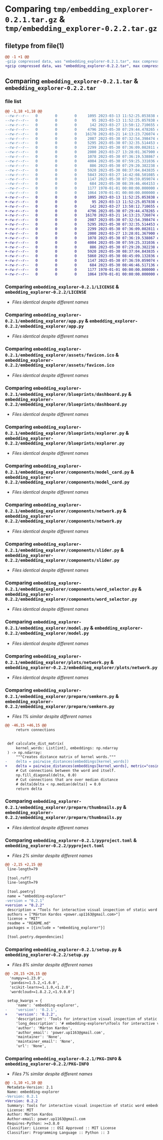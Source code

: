 # Comparing `tmp/embedding_explorer-0.2.1.tar.gz` & `tmp/embedding_explorer-0.2.2.tar.gz`

## filetype from file(1)

```diff
@@ -1 +1 @@
-gzip compressed data, was "embedding_explorer-0.2.1.tar", max compression
+gzip compressed data, was "embedding_explorer-0.2.2.tar", max compression
```

## Comparing `embedding_explorer-0.2.1.tar` & `embedding_explorer-0.2.2.tar`

### file list

```diff
@@ -1,18 +1,18 @@
--rw-r--r--   0        0        0     1095 2023-03-13 11:52:25.053838 embedding_explorer-0.2.1/LICENSE
--rw-r--r--   0        0        0       95 2023-03-13 11:52:25.057838 embedding_explorer-0.2.1/README.md
--rw-r--r--   0        0        0      142 2023-03-27 13:50:12.710655 embedding_explorer-0.2.1/embedding_explorer/__init__.py
--rw-r--r--   0        0        0     4796 2023-05-30 07:29:44.478265 embedding_explorer-0.2.1/embedding_explorer/app.py
--rw-r--r--   0        0        0    16170 2023-03-21 14:13:23.726074 embedding_explorer-0.2.1/embedding_explorer/assets/favicon.ico
--rw-r--r--   0        0        0     2087 2023-05-30 07:32:54.398474 embedding_explorer-0.2.1/embedding_explorer/blueprints/dashboard.py
--rw-r--r--   0        0        0     5295 2023-05-30 07:32:35.514453 embedding_explorer-0.2.1/embedding_explorer/blueprints/explorer.py
--rw-r--r--   0        0        0     2299 2023-05-30 07:36:09.082811 embedding_explorer-0.2.1/embedding_explorer/components/model_card.py
--rw-r--r--   0        0        0     2000 2023-03-27 13:28:01.367900 embedding_explorer-0.2.1/embedding_explorer/components/network.py
--rw-r--r--   0        0        0     1078 2023-05-30 07:36:19.538867 embedding_explorer-0.2.1/embedding_explorer/components/slider.py
--rw-r--r--   0        0        0     4004 2023-05-30 07:59:25.331036 embedding_explorer-0.2.1/embedding_explorer/components/word_selector.py
--rw-r--r--   0        0        0      886 2023-05-30 07:29:20.382238 embedding_explorer-0.2.1/embedding_explorer/model.py
--rw-r--r--   0        0        0     5920 2023-05-30 08:37:04.843835 embedding_explorer-0.2.1/embedding_explorer/plots/network.py
--rw-r--r--   0        0        0     5843 2023-03-27 14:42:08.501085 embedding_explorer-0.2.1/embedding_explorer/prepare/semkern.py
--rw-r--r--   0        0        0     1147 2023-05-30 07:36:59.059074 embedding_explorer-0.2.1/embedding_explorer/prepare/thumbnails.py
--rw-r--r--   0        0        0      684 2023-05-30 08:39:46.464153 embedding_explorer-0.2.1/pyproject.toml
--rw-r--r--   0        0        0     1177 1970-01-01 00:00:00.000000 embedding_explorer-0.2.1/setup.py
--rw-r--r--   0        0        0     1064 1970-01-01 00:00:00.000000 embedding_explorer-0.2.1/PKG-INFO
+-rw-r--r--   0        0        0     1095 2023-03-13 11:52:25.053838 embedding_explorer-0.2.2/LICENSE
+-rw-r--r--   0        0        0       95 2023-03-13 11:52:25.057838 embedding_explorer-0.2.2/README.md
+-rw-r--r--   0        0        0      142 2023-03-27 13:50:12.710655 embedding_explorer-0.2.2/embedding_explorer/__init__.py
+-rw-r--r--   0        0        0     4796 2023-05-30 07:29:44.478265 embedding_explorer-0.2.2/embedding_explorer/app.py
+-rw-r--r--   0        0        0    16170 2023-03-21 14:13:23.726074 embedding_explorer-0.2.2/embedding_explorer/assets/favicon.ico
+-rw-r--r--   0        0        0     2087 2023-05-30 07:32:54.398474 embedding_explorer-0.2.2/embedding_explorer/blueprints/dashboard.py
+-rw-r--r--   0        0        0     5295 2023-05-30 07:32:35.514453 embedding_explorer-0.2.2/embedding_explorer/blueprints/explorer.py
+-rw-r--r--   0        0        0     2299 2023-05-30 07:36:09.082811 embedding_explorer-0.2.2/embedding_explorer/components/model_card.py
+-rw-r--r--   0        0        0     2000 2023-03-27 13:28:01.367900 embedding_explorer-0.2.2/embedding_explorer/components/network.py
+-rw-r--r--   0        0        0     1078 2023-05-30 07:36:19.538867 embedding_explorer-0.2.2/embedding_explorer/components/slider.py
+-rw-r--r--   0        0        0     4004 2023-05-30 07:59:25.331036 embedding_explorer-0.2.2/embedding_explorer/components/word_selector.py
+-rw-r--r--   0        0        0      886 2023-05-30 07:29:20.382238 embedding_explorer-0.2.2/embedding_explorer/model.py
+-rw-r--r--   0        0        0     5920 2023-05-30 08:37:04.843835 embedding_explorer-0.2.2/embedding_explorer/plots/network.py
+-rw-r--r--   0        0        0     5860 2023-05-30 08:45:09.132836 embedding_explorer-0.2.2/embedding_explorer/prepare/semkern.py
+-rw-r--r--   0        0        0     1147 2023-05-30 07:36:59.059074 embedding_explorer-0.2.2/embedding_explorer/prepare/thumbnails.py
+-rw-r--r--   0        0        0      684 2023-05-30 08:46:46.517136 embedding_explorer-0.2.2/pyproject.toml
+-rw-r--r--   0        0        0     1177 1970-01-01 00:00:00.000000 embedding_explorer-0.2.2/setup.py
+-rw-r--r--   0        0        0     1064 1970-01-01 00:00:00.000000 embedding_explorer-0.2.2/PKG-INFO
```

### Comparing `embedding_explorer-0.2.1/LICENSE` & `embedding_explorer-0.2.2/LICENSE`

 * *Files identical despite different names*

### Comparing `embedding_explorer-0.2.1/embedding_explorer/app.py` & `embedding_explorer-0.2.2/embedding_explorer/app.py`

 * *Files identical despite different names*

### Comparing `embedding_explorer-0.2.1/embedding_explorer/assets/favicon.ico` & `embedding_explorer-0.2.2/embedding_explorer/assets/favicon.ico`

 * *Files identical despite different names*

### Comparing `embedding_explorer-0.2.1/embedding_explorer/blueprints/dashboard.py` & `embedding_explorer-0.2.2/embedding_explorer/blueprints/dashboard.py`

 * *Files identical despite different names*

### Comparing `embedding_explorer-0.2.1/embedding_explorer/blueprints/explorer.py` & `embedding_explorer-0.2.2/embedding_explorer/blueprints/explorer.py`

 * *Files identical despite different names*

### Comparing `embedding_explorer-0.2.1/embedding_explorer/components/model_card.py` & `embedding_explorer-0.2.2/embedding_explorer/components/model_card.py`

 * *Files identical despite different names*

### Comparing `embedding_explorer-0.2.1/embedding_explorer/components/network.py` & `embedding_explorer-0.2.2/embedding_explorer/components/network.py`

 * *Files identical despite different names*

### Comparing `embedding_explorer-0.2.1/embedding_explorer/components/slider.py` & `embedding_explorer-0.2.2/embedding_explorer/components/slider.py`

 * *Files identical despite different names*

### Comparing `embedding_explorer-0.2.1/embedding_explorer/components/word_selector.py` & `embedding_explorer-0.2.2/embedding_explorer/components/word_selector.py`

 * *Files identical despite different names*

### Comparing `embedding_explorer-0.2.1/embedding_explorer/model.py` & `embedding_explorer-0.2.2/embedding_explorer/model.py`

 * *Files identical despite different names*

### Comparing `embedding_explorer-0.2.1/embedding_explorer/plots/network.py` & `embedding_explorer-0.2.2/embedding_explorer/plots/network.py`

 * *Files identical despite different names*

### Comparing `embedding_explorer-0.2.1/embedding_explorer/prepare/semkern.py` & `embedding_explorer-0.2.2/embedding_explorer/prepare/semkern.py`

 * *Files 1% similar despite different names*

```diff
@@ -46,15 +46,15 @@
     return connections
 
 
 def calculate_dist_matrix(
     kernel_words: List[int], embeddings: np.ndarray
 ) -> np.ndarray:
     """Creates distance matrix of kernel words."""
-    delta = pairwise_distances(embeddings[kernel_words])
+    delta = pairwise_distances(embeddings[kernel_words], metric="cosine")
     # Cut connections between the word and itself.
     np.fill_diagonal(delta, 0.0)
     # Cut connections that are over median distance
     # delta[delta < np.median(delta)] = 0.0
     return delta
```

### Comparing `embedding_explorer-0.2.1/embedding_explorer/prepare/thumbnails.py` & `embedding_explorer-0.2.2/embedding_explorer/prepare/thumbnails.py`

 * *Files identical despite different names*

### Comparing `embedding_explorer-0.2.1/pyproject.toml` & `embedding_explorer-0.2.2/pyproject.toml`

 * *Files 2% similar despite different names*

```diff
@@ -2,15 +2,15 @@
 line-length=79
 
 [tool.ruff]
 line-length=79
 
 [tool.poetry]
 name = "embedding-explorer"
-version = "0.2.1"
+version = "0.2.2"
 description = "Tools for interactive visual inspection of static word embedding models."
 authors = ["Márton Kardos <power.up1163@gmail.com>"]
 license = "MIT"
 readme = "README.md"
 packages = [{include = "embedding_explorer"}]
 
 [tool.poetry.dependencies]
```

### Comparing `embedding_explorer-0.2.1/setup.py` & `embedding_explorer-0.2.2/setup.py`

 * *Files 8% similar despite different names*

```diff
@@ -20,15 +20,15 @@
  'numpy>=1.23.0',
  'pandas>=1.5.2,<1.6.0',
  'scikit-learn>=1.1.0,<1.2.0',
  'wordcloud>=1.8.2.2,<1.9.0.0']
 
 setup_kwargs = {
     'name': 'embedding-explorer',
-    'version': '0.2.1',
+    'version': '0.2.2',
     'description': 'Tools for interactive visual inspection of static word embedding models.',
     'long_description': '# embedding-explorer\nTools for interactive visual exploration of static word embedding models.\n',
     'author': 'Márton Kardos',
     'author_email': 'power.up1163@gmail.com',
     'maintainer': 'None',
     'maintainer_email': 'None',
     'url': 'None',
```

### Comparing `embedding_explorer-0.2.1/PKG-INFO` & `embedding_explorer-0.2.2/PKG-INFO`

 * *Files 7% similar despite different names*

```diff
@@ -1,10 +1,10 @@
 Metadata-Version: 2.1
 Name: embedding-explorer
-Version: 0.2.1
+Version: 0.2.2
 Summary: Tools for interactive visual inspection of static word embedding models.
 License: MIT
 Author: Márton Kardos
 Author-email: power.up1163@gmail.com
 Requires-Python: >=3.8.0
 Classifier: License :: OSI Approved :: MIT License
 Classifier: Programming Language :: Python :: 3
```


